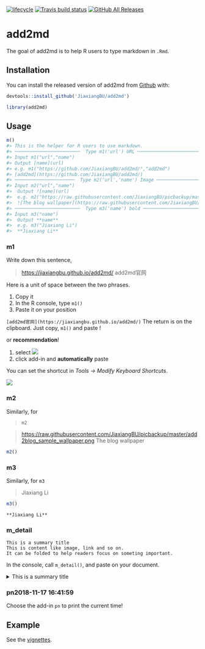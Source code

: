 
<!-- README.md is generated from README.Rmd. Please edit that file -->

[![lifecycle](https://img.shields.io/badge/lifecycle-experimental-orange.svg)](https://www.tidyverse.org/lifecycle/#experimental)
[![Travis build
status](https://travis-ci.org/JiaxiangBU/add2md.svg?branch=master)](https://travis-ci.org/JiaxiangBU/add2md)
[![GitHub All
Releases](https://img.shields.io/github/downloads/JiaxiangBU/add2md/total.svg)](https://github.com/JiaxiangBU/add2md)

# add2md

The goal of add2md is to help R users to type markdown in `.Rmd`.

## Installation

You can install the released version of add2md from
[Github](https://github.com/JiaxiangBU/add2md) with:

``` r
devtools::install_github('JiaxiangBU/add2md')
```

``` r
library(add2md)
```

## Usage

``` r
m()
#> This is the helper for R users to use markdown.
#> ────────────────────────  Type m1('url') URL ────────────────────────
#> Input m1("url","name")
#> Output [name](url)
#> e.g. m1("https://github.com/JiaxiangBU/add2md/","add2md")
#> [add2md](https://github.com/JiaxiangBU/add2md/)
#> ──────────────────────  Type m2('url','name') Image ──────────────────────
#> Input m2("url","name")
#>  Output ![name](url)
#>  e.g. m2("https://raw.githubusercontent.com/JiaxiangBU/picbackup/master/add2blog_sample_wallpaper.png","The blog wallpaper")
#>  ![The blog wallpaper](https://raw.githubusercontent.com/JiaxiangBU/picbackup/master/add2blog_sample_wallpaper.png)
#> ────────────────────────  Type m3('name') bold ────────────────────────
#> Input m3("name")
#>  Output **name**
#>  e.g. m3("Jiaxiang Li")
#>  **Jiaxiang Li**
```

### m1

Write down this sentence,

> <https://jiaxiangbu.github.io/add2md/> add2md官网

Here is a unit of space between the two phrases.

1.  Copy it
2.  In the R console, type `m1()`
3.  Paste it on your position

`[add2md官网](https://jiaxiangbu.github.io/add2md/)` The return is on the
clipboard. Just copy, `m1()` and paste \!

or **recommendation**\!

1.  select
    ![](https://raw.githubusercontent.com/JiaxiangBU/add2md/m-func/inst/pic/addin.png)
2.  click add-in and **automatically** paste

You can set the shortcut in *Tools -\> Modify Keyboard
Shortcuts*.

![](https://raw.githubusercontent.com/JiaxiangBU/add2md/m-func/inst/pic/shortcutsetting.png)

### m2

Similarly, for
> `m2`

> <https://raw.githubusercontent.com/JiaxiangBU/picbackup/master/add2blog_sample_wallpaper.png>
> The blog wallpaper

``` r
m2()
```

### m3

Similarly, for `m3`

> Jiaxiang Li

``` r
m3()
```

`**Jiaxiang Li**`

### m\_detail

    This is a summary title
    This is content like image, link and so on.
    It can be folded to help readers focus on someting important. 

In the console, call `m_detail()`, and paste on your document.

<details>

<summary>This is a summary title</summary>

This is content like image, link and so on. It can be folded to help
readers focus on someting important.

</details>

### pn2018-11-17 16:41:59

Choose the add-in `pn` to print the current time\!

## Example

See the [vignettes](https://jiaxiangbu.github.io/add2md/articles/).
